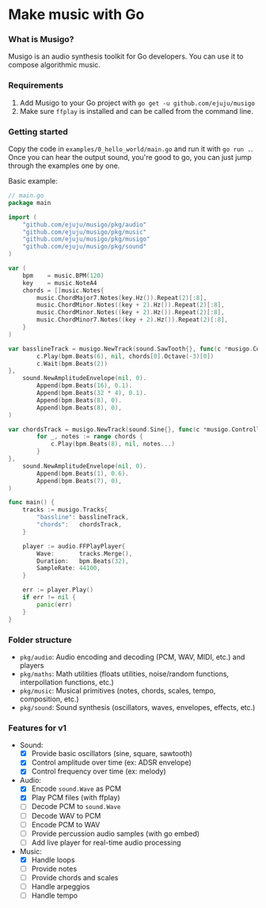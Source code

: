 # Make music with Go

### What is Musigo?

Musigo is an audio synthesis toolkit for Go developers. 
You can use it to compose algorithmic music.

### Requirements

1. Add Musigo to your Go project with `go get -u github.com/ejuju/musigo`
1. Make sure `ffplay` is installed and can be called from the command line.

### Getting started

Copy the code in `examples/0_hello_world/main.go` and run it with `go run .`.
Once you can hear the output sound, you're good to go, you can just jump through the examples one by one.

Basic example:
```go
// main.go
package main

import (
	"github.com/ejuju/musigo/pkg/audio"
	"github.com/ejuju/musigo/pkg/music"
	"github.com/ejuju/musigo/pkg/musigo"
	"github.com/ejuju/musigo/pkg/sound"
)

var (
	bpm    = music.BPM(120)
	key    = music.NoteA4
	chords = []music.Notes{
		music.ChordMajor7.Notes(key.Hz()).Repeat(2)[:8],
		music.ChordMinor.Notes((key + 2).Hz()).Repeat(2)[:8],
		music.ChordMinor.Notes((key + 2).Hz()).Repeat(2)[:8],
		music.ChordMinor7.Notes((key + 2).Hz()).Repeat(2)[:8],
	}
)

var basslineTrack = musigo.NewTrack(sound.SawTooth{}, func(c *musigo.Controller) {
		c.Play(bpm.Beats(6), nil, chords[0].Octave(-3)[0])
		c.Wait(bpm.Beats(2))
},
	sound.NewAmplitudeEnvelope(nil, 0).
		Append(bpm.Beats(16), 0.1).
		Append(bpm.Beats(32 * 4), 0.1).
		Append(bpm.Beats(8), 0).
		Append(bpm.Beats(8), 0),
)

var chordsTrack = musigo.NewTrack(sound.Sine{}, func(c *musigo.Controller) {
		for _, notes := range chords {
			c.Play(bpm.Beats(8), nil, notes...)
		}
},
	sound.NewAmplitudeEnvelope(nil, 0).
		Append(bpm.Beats(1), 0.6).
		Append(bpm.Beats(7), 0),
)

func main() {
	tracks := musigo.Tracks{
		"bassline": basslineTrack,
		"chords":   chordsTrack,
	}

	player := audio.FFPlayPlayer{
		Wave:       tracks.Merge(),
		Duration:   bpm.Beats(32),
		SampleRate: 44100,
	}

	err := player.Play()
	if err != nil {
		panic(err)
	}
}
```

### Folder structure

- `pkg/audio`: Audio encoding and decoding (PCM, WAV, MIDI, etc.) and players
- `pkg/maths`: Math utilities (floats utilities, noise/random functions, interpollation functions, etc.)
- `pkg/music`: Musical primitives (notes, chords, scales, tempo, composition, etc.)
- `pkg/sound`: Sound synthesis (oscillators, waves, envelopes, effects, etc.)

### Features for v1

- Sound:
    - [x] Provide basic oscillators (sine, square, sawtooth)
    - [x] Control amplitude over time (ex: ADSR envelope)
    - [x] Control frequency over time (ex: melody)
- Audio:
    - [x] Encode `sound.Wave` as PCM
    - [x] Play PCM files (with ffplay)
    - [ ] Decode PCM to `sound.Wave`
    - [ ] Decode WAV to PCM
    - [ ] Encode PCM to WAV
    - [ ] Provide percussion audio samples (with go embed)
	- [ ] Add live player for real-time audio processing
- Music:
    - [x] Handle loops
    - [ ] Provide notes
    - [ ] Provide chords and scales
    - [ ] Handle arpeggios
    - [ ] Handle tempo